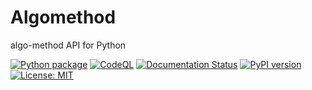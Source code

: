 # Algomethod

algo-method API for Python

[![Python package](https://github.com/kagemeka/algo-method/actions/workflows/python-package.yml/badge.svg)](https://github.com/kagemeka/algo-method/actions/workflows/python-package.yml)
[![CodeQL](https://github.com/kagemeka/algo-method/actions/workflows/codeql-analysis.yml/badge.svg)](https://github.com/kagemeka/algo-method/actions/workflows/codeql-analysis.yml)
[![Documentation Status](https://readthedocs.org/projects/algomethod/badge/?version=latest)](https://algomethod.readthedocs.io/en/latest/?badge=latest)
[![PyPI version](https://badge.fury.io/py/algomethod.svg)](https://badge.fury.io/py/algomethod)
[![License: MIT](https://img.shields.io/badge/License-MIT-yellow.svg)](https://opensource.org/licenses/MIT)
